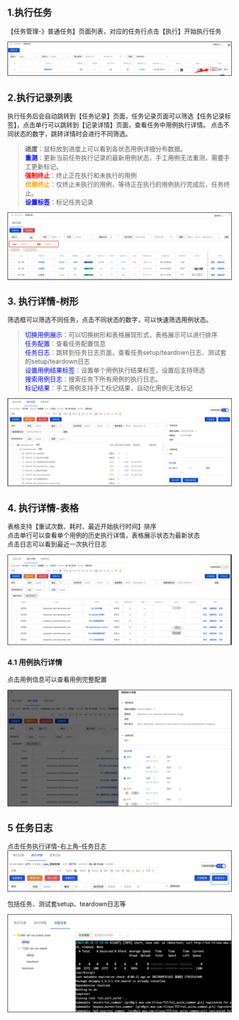 ## **1.执行任务**

【任务管理-》普通任务】页面列表，对应的任务行点击【执行】开始执行任务

![start execute normal task](assets/task_start.png)

## **2.执行记录列表**

执行任务后会自动跳转到【任务记录】页面，任务记录页面可以筛选【任务记录标签】，点击单行可以跳转到【记录详情】页面，查看任务中用例执行详情。
点击不同状态的数字，跳转详情时会进行不同筛选。

>**进度**：鼠标放到进度上可以看到各状态用例详细分布数据。  
<font color="#0000ff">**重测**</font>：更新当前任务执行记录的最新用例状态，手工用例无法重测，需要手工更新标记。  
<font color="red">**强制终止**</font>：终止正在执行和未执行的用例  
<font color="orange">**优雅终止**</font>：仅终止未执行的用例，等待正在执行的用例执行完成后，任务终止。  
<font color="#0000ff">**设置标签**</font>：标记任务记录  

![task record list](assets/task_record_list.png)

## **3. 执行详情-树形**
筛选框可以筛选不同任务，点击不同状态的数字，可以快速筛选用例状态。

><font color="#0000ff">切换用例展示</font>：可以切换树形和表格展现形式，表格展示可以进行排序  
<font color="#0000ff">任务配置</font>：查看任务配置信息  
<font color="#0000ff">任务日志</font>：跳转到任务日志页面，查看任务setup/teardown日志、测试套的setup/teardown日志  
<font color="#0000ff">设置用例结果标签</font>：设置单个用例执行结果标签，设置后支持筛选  
<font color="#0000ff">搜索用例日志</font>：搜索任务下所有用例的执行日志。  
<font color="#0000ff">标记结果</font>：手工用例支持手工标记结果，自动化用例无法标记  

![task record detail](assets/task_record_detail.png)

## **4. 执行详情-表格**

表格支持【重试次数、耗时、最近开始执行时间】排序  
点击单行可以查看单个用例的历史执行详情，表格展示状态为最新状态  
点击日志可以看到最近一次执行日志  

![task record detail for table style](assets/task_record_detail_table.png)

### 4.1 用例执行详情

点击用例信息可以查看用例完整配置

![task record case detail for table style](assets/task_record_detail_table_case.png)


## **5 任务日志**

点击任务执行详情-右上角-任务日志
![task log](assets/task_record_log.png)

包括任务、测试套setup、teardown日志等

![task log detail](assets/task_record_log_detail.png)

<style>
img{
  border: 0.8px solid #292929;
}
</style>